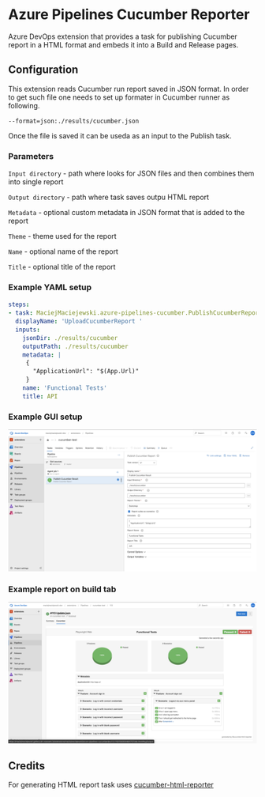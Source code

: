 # Azure Pipelines Cucumber Reporter

Azure DevOps extension that provides a task for publishing Cucumber report in a HTML format and embeds it into a Build and Release pages.

## Configuration

This extension reads Cucumber run report saved in JSON format. In order to get such file one needs to set up formater in Cucumber runner as following.

```
--format=json:./results/cucumber.json
```

Once the file is saved it can be useda as an input to the Publish task.

### Parameters

`Input directory` - path where looks for JSON files and then combines them into single report

`Output directory` - path where task saves outpu HTML report

`Metadata` - optional custom metadata in JSON format that is added to the report

`Theme` - theme used for the report

`Name` - optional name of the report

`Title` - optional title of the report

### Example YAML setup

```YAML
steps:
- task: MaciejMaciejewski.azure-pipelines-cucumber.PublishCucumberReport.PublishCucumberReport@1
  displayName: 'UploadCucumberReport '
  inputs:
    jsonDir: ./results/cucumber
    outputPath: ./results/cucumber
    metadata: |
     {
       "ApplicationUrl": "$(App.Url)"
     }
    name: 'Functional Tests'
    title: API
```

### Example GUI setup

![Cucumber Task](images/gui-configuration.png)

### Example report on build tab

![Build Tab](images/build-tab.png)

## Credits

For generating HTML report task uses  [cucumber-html-reporter](https://www.npmjs.com/package/cucumber-html-reporter)
